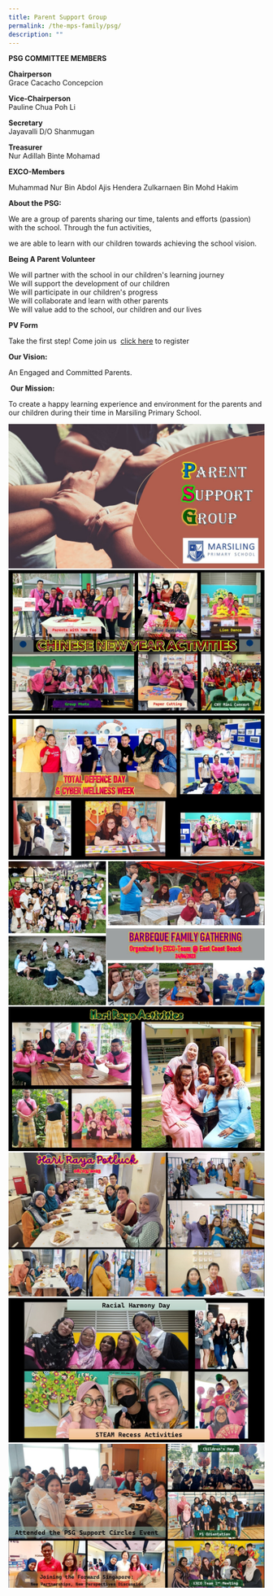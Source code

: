 ```yaml
---
title: Parent Support Group
permalink: /the-mps-family/psg/
description: ""
---
```

**PSG COMMITTEE MEMBERS**

**Chairperson**  
Grace Cacacho Concepcion

**Vice-Chairperson**  
Pauline Chua Poh Li

**Secretary**  
Jayavalli D/O Shanmugan

**Treasurer**  
Nur Adillah Binte Mohamad

**EXCO-Members**

Muhammad Nur Bin Abdol Ajis
Hendera Zulkarnaen Bin Mohd Hakim


**About the PSG:**

We are a group of parents sharing our time, talents and efforts (passion) with the school. Through the fun activities,

we are able to learn with our children towards achieving the school vision.

**Being A Parent Volunteer** 

We will partner with the school in our children's learning journey  
We will support the development of our children  
We will participate in our children's progress  
We will collaborate and learn with other parents  
We will value add to the school, our children and our lives

**PV Form** 

Take the first step! Come join us  [click here](https://form.gov.sg/63620bee2fec1f00120d65c2) to register

**Our Vision:**

An Engaged and Committed Parents.

 **Our Mission:**

To create a happy learning experience and environment for the parents and our children during their time in Marsiling Primary School.

![](/images/PSG/psg_01.JPG)
![](/images/PSG/psg_02.JPG)
![](/images/PSG/psg_03.JPG)
![](/images/PSG/psg_04.JPG)
![](/images/PSG/psg_05.JPG)
![](/images/PSG/psg_06.JPG)
![](/images/PSG/psg_07.JPG)
![](/images/PSG/psg_08.JPG)